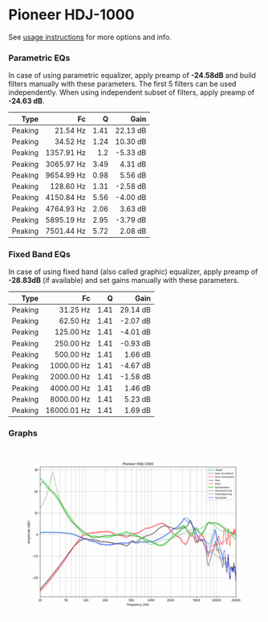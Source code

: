 # Pioneer HDJ-1000
See [usage instructions](https://github.com/jaakkopasanen/AutoEq#usage) for more options and info.

### Parametric EQs
In case of using parametric equalizer, apply preamp of **-24.58dB** and build filters manually
with these parameters. The first 5 filters can be used independently.
When using independent subset of filters, apply preamp of **-24.63 dB**.

| Type    | Fc         |    Q | Gain     |
|--------:|-----------:|-----:|---------:|
| Peaking | 21.54 Hz   | 1.41 | 22.13 dB |
| Peaking | 34.52 Hz   | 1.24 | 10.30 dB |
| Peaking | 1357.91 Hz | 1.2  | -5.33 dB |
| Peaking | 3065.97 Hz | 3.49 | 4.31 dB  |
| Peaking | 9654.99 Hz | 0.98 | 5.56 dB  |
| Peaking | 128.60 Hz  | 1.31 | -2.58 dB |
| Peaking | 4150.84 Hz | 5.56 | -4.00 dB |
| Peaking | 4764.93 Hz | 2.06 | 3.63 dB  |
| Peaking | 5895.19 Hz | 2.95 | -3.79 dB |
| Peaking | 7501.44 Hz | 5.72 | 2.08 dB  |

### Fixed Band EQs
In case of using fixed band (also called graphic) equalizer, apply preamp of **-28.83dB**
(if available) and set gains manually with these parameters.

| Type    | Fc          |    Q | Gain     |
|--------:|------------:|-----:|---------:|
| Peaking | 31.25 Hz    | 1.41 | 29.14 dB |
| Peaking | 62.50 Hz    | 1.41 | -2.07 dB |
| Peaking | 125.00 Hz   | 1.41 | -4.01 dB |
| Peaking | 250.00 Hz   | 1.41 | -0.93 dB |
| Peaking | 500.00 Hz   | 1.41 | 1.66 dB  |
| Peaking | 1000.00 Hz  | 1.41 | -4.67 dB |
| Peaking | 2000.00 Hz  | 1.41 | -1.58 dB |
| Peaking | 4000.00 Hz  | 1.41 | 1.46 dB  |
| Peaking | 8000.00 Hz  | 1.41 | 5.23 dB  |
| Peaking | 16000.01 Hz | 1.41 | 1.69 dB  |

### Graphs
![](./Pioneer%20HDJ-1000.png)